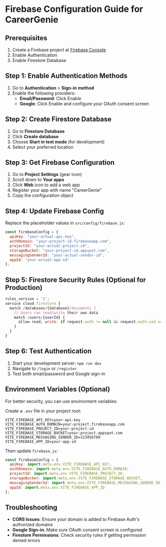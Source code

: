 # Firebase Configuration Guide for CareerGenie

## Prerequisites
1. Create a Firebase project at [Firebase Console](https://console.firebase.google.com)
2. Enable Authentication
3. Enable Firestore Database

## Step 1: Enable Authentication Methods

1. Go to **Authentication** > **Sign-in method**
2. Enable the following providers:
   - **Email/Password**: Click Enable
   - **Google**: Click Enable and configure your OAuth consent screen

## Step 2: Create Firestore Database

1. Go to **Firestore Database**
2. Click **Create database**
3. Choose **Start in test mode** (for development)
4. Select your preferred location

## Step 3: Get Firebase Configuration

1. Go to **Project Settings** (gear icon)
2. Scroll down to **Your apps**
3. Click **Web** icon to add a web app
4. Register your app with name "CareerGenie"
5. Copy the configuration object

## Step 4: Update Firebase Config

Replace the placeholder values in `src/config/firebase.js`:

```javascript
const firebaseConfig = {
  apiKey: "your-actual-api-key",
  authDomain: "your-project-id.firebaseapp.com",
  projectId: "your-actual-project-id",
  storageBucket: "your-project-id.appspot.com",
  messagingSenderId: "your-actual-sender-id",
  appId: "your-actual-app-id"
};
```

## Step 5: Firestore Security Rules (Optional for Production)

```javascript
rules_version = '2';
service cloud.firestore {
  match /databases/{database}/documents {
    // Users can read/write their own data
    match /users/{userId} {
      allow read, write: if request.auth != null && request.auth.uid == userId;
    }
  }
}
```

## Step 6: Test Authentication

1. Start your development server: `npm run dev`
2. Navigate to `/login` or `/register`
3. Test both email/password and Google sign-in

## Environment Variables (Optional)

For better security, you can use environment variables:

Create a `.env` file in your project root:

```env
VITE_FIREBASE_API_KEY=your-api-key
VITE_FIREBASE_AUTH_DOMAIN=your-project.firebaseapp.com
VITE_FIREBASE_PROJECT_ID=your-project-id
VITE_FIREBASE_STORAGE_BUCKET=your-project.appspot.com
VITE_FIREBASE_MESSAGING_SENDER_ID=123456789
VITE_FIREBASE_APP_ID=your-app-id
```

Then update `firebase.js`:

```javascript
const firebaseConfig = {
  apiKey: import.meta.env.VITE_FIREBASE_API_KEY,
  authDomain: import.meta.env.VITE_FIREBASE_AUTH_DOMAIN,
  projectId: import.meta.env.VITE_FIREBASE_PROJECT_ID,
  storageBucket: import.meta.env.VITE_FIREBASE_STORAGE_BUCKET,
  messagingSenderId: import.meta.env.VITE_FIREBASE_MESSAGING_SENDER_ID,
  appId: import.meta.env.VITE_FIREBASE_APP_ID
};
```

## Troubleshooting

- **CORS Issues**: Ensure your domain is added to Firebase Auth's authorized domains
- **Google Sign-in**: Make sure OAuth consent screen is configured
- **Firestore Permissions**: Check security rules if getting permission denied errors
